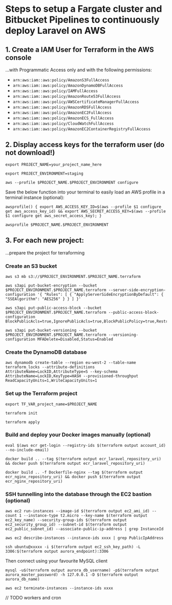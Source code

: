 # Steps to setup a Fargate cluster and Bitbucket Pipelines to continuously deploy Laravel on AWS

## 1. Create a IAM User for Terraform in the AWS console
...with Programmatic Access only and with the following permissions:

- `arn:aws:iam::aws:policy/AmazonS3FullAccess`
- `arn:aws:iam::aws:policy/AmazonDynamoDBFullAccess`
- `arn:aws:iam::aws:policy/IAMFullAccess`
- `arn:aws:iam::aws:policy/AmazonRoute53FullAccess`
- `arn:aws:iam::aws:policy/AWSCertificateManagerFullAccess`
- `arn:aws:iam::aws:policy/AmazonRDSFullAccess`
- `arn:aws:iam::aws:policy/AmazonEC2FullAccess`
- `arn:aws:iam::aws:policy/AmazonECS_FullAccess`
- `arn:aws:iam::aws:policy/CloudWatchFullAccess`
- `arn:aws:iam::aws:policy/AmazonEC2ContainerRegistryFullAccess`


## 2. Display access keys for the terraform user (do not download!)
```
export PROJECT_NAME=your_project_name_here

export PROJECT_ENVIRONMENT=staging

aws --profile $PROJECT_NAME.$PROJECT_ENVIRONMENT configure
```

Save the below function into your terminal to easily load an AWS profile in a terminal instance (optional):
```
awsprofile() { export AWS_ACCESS_KEY_ID=$(aws --profile $1 configure get aws_access_key_id) && export AWS_SECRET_ACCESS_KEY=$(aws --profile $1 configure get aws_secret_access_key); }

awsprofile $PROJECT_NAME.$PROJECT_ENVIRONMENT
```

## 3. For each new project:

...prepare the project for terraforming

### Create an S3 bucket
```
aws s3 mb s3://$PROJECT_ENVIRONMENT.$PROJECT_NAME.terraform

aws s3api put-bucket-encryption --bucket $PROJECT_ENVIRONMENT.$PROJECT_NAME.terraform --server-side-encryption-configuration '{ "Rules": [ { "ApplyServerSideEncryptionByDefault": { "SSEAlgorithm": "AES256" } } ] }'

aws s3api put-public-access-block --bucket $PROJECT_ENVIRONMENT.$PROJECT_NAME.terraform --public-access-block-configuration BlockPublicAcls=true,IgnorePublicAcls=true,BlockPublicPolicy=true,RestrictPublicBuckets=true

aws s3api put-bucket-versioning --bucket $PROJECT_ENVIRONMENT.$PROJECT_NAME.terraform --versioning-configuration MFADelete=Disabled,Status=Enabled
```

### Create the DynamoDB database
```
aws dynamodb create-table --region eu-west-2 --table-name terraform_locks --attribute-definitions AttributeName=LockID,AttributeType=S --key-schema AttributeName=LockID,KeyType=HASH --provisioned-throughput ReadCapacityUnits=1,WriteCapacityUnits=1
```

### Set up the Terraform project
```
export TF_VAR_project_name=$PROJECT_NAME

terraform init

terraform apply
```

### Build and deploy your Docker images manually (optional)
```
eval $(aws ecr get-login --registry-ids $(terraform output account_id) --no-include-email)

docker build .. --tag $(terraform output ecr_laravel_repository_uri) && docker push $(terraform output ecr_laravel_repository_uri)

docker build .. -f Dockerfile-nginx --tag $(terraform output ecr_nginx_repository_uri) && docker push $(terraform output ecr_nginx_repository_uri)
```

### SSH tunnelling into the database through the EC2 bastion (optional)
```
aws ec2 run-instances --image-id $(terraform output ec2_ami_id) --count 1 --instance-type t2.micro --key-name $(terraform output ec2_key_name) --security-group-ids $(terraform output ec2_security_group_id) --subnet-id $(terraform output ec2_public_subnet_id) --associate-public-ip-address | grep InstanceId

aws ec2 describe-instances --instance-ids xxxx | grep PublicIpAddress
```

```
ssh ubuntu@xxxxx -i $(terraform output ec2_ssh_key_path) -L 3306:$(terraform output aurora_endpoint):3306
```

Then connect using your favourite MySQL client
```
mysql -u$(terraform output aurora_db_username) -p$(terraform output aurora_master_password) -h 127.0.0.1 -D $(terraform output aurora_db_name)
```

```
aws ec2 terminate-instances --instance-ids xxxx
```

// TODO workers and cron